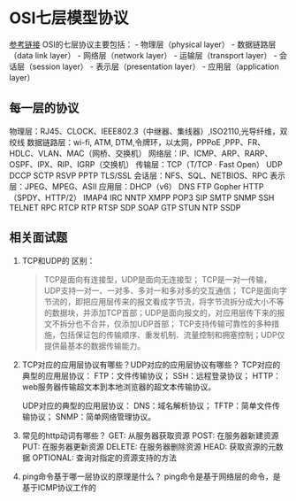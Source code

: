 # OSI七层模型协议

[参考链接](https://zhuanlan.zhihu.com/p/267136799)
OSI的七层协议主要包括： - 物理层（physical layer） - 数据链路层（data link layer） - 网络层（network layer） - 运输层（transport layer） - 会话层（session layer） - 表示层（presentation layer） - 应用层（application layer）

## 每一层的协议

物理层：RJ45、CLOCK、IEEE802.3（中继器、集线器）,ISO2110,光导纤维，双绞线
数据链路层：wi-fi, ATM, DTM,令牌环，以太网，PPPoE ,PPP、FR、HDLC、VLAN、MAC（网桥、交换机）
网络层：IP、ICMP、ARP、RARP、OSPF、IPX、RIP、IGRP（交换机）
传输层：TCP（T/TCP · Fast Open） UDP DCCP SCTP RSVP PPTP TLS/SSL
会话层：NFS、SQL、NETBIOS、RPC
表示层：JPEG、MPEG、ASII
应用层：DHCP（v6） DNS FTP Gopher HTTP（SPDY、HTTP/2） IMAP4 IRC NNTP XMPP POP3 SIP SMTP SNMP SSH TELNET RPC RTCP RTP RTSP SDP SOAP GTP STUN NTP SSDP

## 相关面试题

1. TCP和UDP的 区别：
    >TCP是面向有连接型，UDP是面向无连接型；
    TCP是一对一传输，UDP支持一对一、一对多、多对一和多对多的交互通信；
    TCP是面向字节流的，即把应用层传来的报文看成字节流，将字节流拆分成大小不等的数据块，并添加TCP首部；UDP是面向报文的，对应用层传下来的报文不拆分也不合并，仅添加UDP首部；
    TCP支持传输可靠性的多种措施，包括保证包的传输顺序、重发机制、流量控制和拥塞控制；UDP仅提供最基本的数据传输能力。

2. TCP对应的应用层协议有哪些？UDP对应的应用层协议有哪些？
    TCP对应的典型的应用层协议：
    FTP：文件传输协议；
    SSH：远程登录协议；
    HTTP：web服务器传输超文本到本地浏览器的超文本传输协议。

    UDP对应的典型的应用层协议：
    DNS：域名解析协议；
    TFTP：简单文件传输协议；
    SNMP：简单网络管理协议。

3. 常见的http动词有哪些？
    GET: 从服务器获取资源
    POST: 在服务器新建资源
    PUT: 在服务器更新资源
    DELETE: 在服务器删除资源
    HEAD: 获取资源的元数据
    OPTIONAL: 查询对指定的资源支持的方法
4. ping命令基于哪一层协议的原理是什么？
    ping命令是基于网络层的命令，是基于ICMP协议工作的

